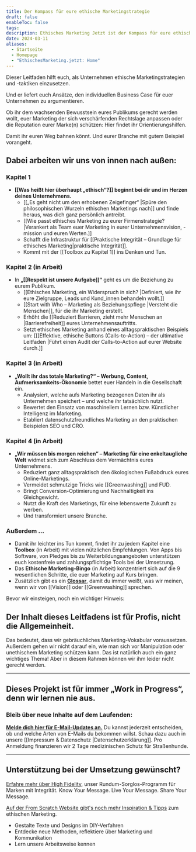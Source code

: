 ```yaml
---
title: Der Kompass für eure ethische Marketingstrategie
draft: false
enableToc: false
tags: 
description: Ethisches Marketing Jetzt ist der Kompass für eure ethische Marketingstrategie – für dich und dein Unternehmen.
date: 2024-03-11
aliases:
  - Startseite
  - Homepage
  - "EthischesMarketing.jetzt: Home"
---
```

Dieser Leitfaden hilft euch, als Unternehmen ethische Marketingstrategien und -taktiken einzusetzen. 

Und er liefert euch Ansätze, den individuellen Business Case für euer Unternehmen zu argumentieren.

Ob ihr dem wachsenden Bewusstsein eures Publikums gerecht werden wollt, euer Marketing der sich verschärfenden Rechtslage anpassen oder die Reputation eurer Marke(n) schützen: Hier findet ihr Orientierungshilfen.

Damit ihr euren Weg bahnen könnt. Und eurer Branche mit gutem Beispiel vorangeht.

## Dabei arbeiten wir uns von innen nach außen:

### Kapitel 1

- **[[Was heißt hier überhaupt „ethisch“?]] beginnt bei dir und im Herzen deines Unternehmens.** 
	- [[„Es geht nicht um den erhobenen Zeigefinger“ |Spüre den philosophischen Wurzeln ethischen Marketings nach]] und finde heraus, was dich ganz persönlich antreibt.
	- [[Wie passt ethisches Marketing zu eurer Firmenstrategie? |Verankert als Team euer Marketing in eurer Unternehmensvision, -mission und euren Werten.]] 
	- Schafft die Infrastruktur für [[Praktische Integrität – Grundlage für ethisches Marketing|praktische Integrität]].
	- Kommt mit der [[Toolbox zu Kapitel 1]] ins Denken und Tun.

### Kapitel 2 (in Arbeit)

- In **„[[Respekt ist unsere Aufgabe]]“** geht es um die Beziehung zu eurem Publikum.
	- [[Ethisches Marketing, ein Widerspruch in sich? |Definiert, wie ihr eure Zielgruppe, Leads und Kund_innen behandeln wollt.]] 
	- [[Start with Who – Marketing als Beziehungspflege |Versteht die Menschen]], für die ihr Marketing erstellt.
	- Erhöht die [[Reduziert Barrieren, zieht mehr Menschen an |Barrierefreiheit]] eures Unternehmensauftritts. 
	- Setzt ethisches Marketing anhand eines alltagspraktischen Beispiels um: [[[Effektive, ethische Buttons (Calls-to-Action) – der ultimative Leitfaden |Führt einen Audit der Calls-to-Action auf eurer Website durch.]]

### Kapitel 3 (in Arbeit)

- **„Wollt ihr das totale Marketing?“ – Werbung, Content, Aufmerksamkeits-Ökonomie** bettet euer Handeln in die Gesellschaft ein.
	- Analysiert, welche aufs Marketing bezogenen Daten ihr als Unternehmen speichert – und welche ihr tatsächlich nutzt.
	- Bewertet den Einsatz von maschinellem Lernen bzw. Künstlicher Intelligenz im Marketing. 
	- Etabliert datenschutzfreundliches Marketing an den praktischen Beispielen SEO und CRO.

### Kapitel 4 (in Arbeit)

- **„Wir müssen bis morgen reichen“ – Marketing für eine enkeltaugliche Welt** widmet sich zum Abschluss dem Vermächtnis eures Unternehmens.
	- Reduziert ganz alltagspraktisch den ökologischen Fußabdruck eures Online-Marketings. 
	- Vermeidet schmutzige Tricks wie [[Greenwashing]] und FUD.
	- Bringt Conversion-Optimierung und Nachhaltigkeit ins Gleichgewicht. 
	- Nutzt die Kraft des Marketings, für eine lebenswerte Zukunft zu werben. 
	- Und transformiert unsere Branche.

### Außerdem ...

- Damit ihr leichter ins Tun kommt, findet ihr zu jedem Kapitel eine **Toolbox** (in Arbeit) mit vielen nützlichen Empfehlungen. Von Apps bis Software, von Pledges bis zu Weiterbildungsangeboten unterstützen euch kostenfreie und zahlungspflichtige Tools bei der Umsetzung.
- Das **Ethische Marketing-Bingo** (in Arbeit) konzentriert sich auf die 9 wesentlichen Schritte, die euer Marketing auf Kurs bringen.
- Zusätzlich gibt es ein **[Glossar](https://ethischesmarketing.jetzt/Glossar/)**, damit du immer weißt, was wir meinen, wenn wir von [[Vision]] oder [[Greenwashing]] sprechen.

Bevor wir einsteigen, noch ein wichtiger Hinweis:

## Der Inhalt dieses Leitfadens ist für Profis, nicht die Allgemeinheit.

Das bedeutet, dass wir gebräuchliches Marketing-Vokabular voraussetzen. Außerdem gehen wir nicht darauf ein, wie man sich vor Manipulation oder unethischem Marketing schützen kann. Das ist natürlich auch ein ganz wichtiges Thema! Aber in diesem Rahmen können wir ihm leider nicht gerecht werden.

***

## Dieses Projekt ist für immer „Work in Progress“, denn wir lernen nie aus.

### Bleib über neue Inhalte auf dem Laufenden:

[**Melde dich hier für E-Mail-Updates an.**](https://subscribepage.io/E2vu4J) Du kannst jederzeit entscheiden, ob und welche Arten von E-Mails du bekommen willst. Schau dazu auch in unsere [[Impressum & Datenschutz |Datenschutzerklärung]].
Pro Anmeldung finanzieren wir 2 Tage medizinischen Schutz für Straßenhunde.

***
## Unterstützung bei der Umsetzung gewünscht?

[Erfahre mehr über High Fidelity](https://from-scratch.net/de/arbeite-mit-uns/high-fidelity-kommunikation-programm/), unser Rundum-Sorglos-Programm für Marken mit Integrität. Know Your Message. Live Your Message. Share Your Message.

[Auf der From Scratch Website gibt's noch mehr Inspiration & Tipps](https://from-scratch.net/de/tipps/) zum ethischen Marketing. 
- Gestalte Texte und Designs im DIY-Verfahren
- Entdecke neue Methoden, reflektiere über Marketing und Kommunikation
- Lern unsere Arbeitsweise kennen

